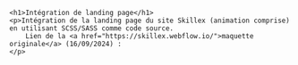     <h1>Intégration de landing page</h1>
    <p>Intégration de la landing page du site Skillex (animation comprise) en utilisant SCSS/SASS comme code source.
        Lien de la <a href="https://skillex.webflow.io/">maquette originale</a> (16/09/2024) : 
    </p>
